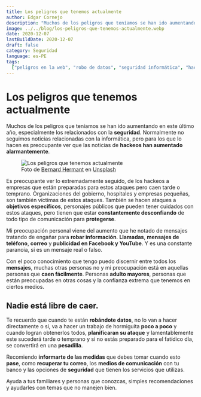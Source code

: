 ```yaml
---
title: Los peligros que tenemos actualmente
author: Edgar Cornejo
description: "Muchos de los peligros que teníamos se han ido aumentando en este último año, especialmente los relacionados con la seguridad. Normalmente no seguimos noticias relacionadas con la informática, pero para los que lo hacen es preocupante ver que las noticias de hackeos han aumentado alarmantemente."
image: ../../blog/los-peligros-que-tenemos-actualmente.webp
date: 2020-12-07
lastBuildDate: 2020-12-07
draft: false
category: Seguridad
language: es-PE
tags:
  ["peligros en la web", "robo de datos", "seguridad informática", "hackeos"]
---
```


# Los peligros que tenemos actualmente

Muchos de los peligros que teníamos se han ido aumentando en este último año, especialmente los relacionados con la **seguridad**. Normalmente no seguimos noticias relacionadas con la informática, pero para los que lo hacen es preocupante ver que las noticias de **hackeos han aumentado alarmantemente**.

<figure>
  <img src="../../blog/los-peligros-que-tenemos-actualmente.webp" alt="Los peligros que tenemos actualmente"/>
  <figcaption>Foto de <a href="https://unsplash.com/es/@bernardhermant" title="Bernard Hermant" target="_blank">Bernard Hermant</a> en <a href="https://unsplash.com/es/fotos/fotografia-de-enfoque-selectivo-de-la-lente-IhcSHrZXFs4" title="Unsplash" target="_blank">Unsplash</a>
  </figcaption>
</figure>

Es preocupante ver lo extremadamente seguido, de los hackeos a empresas que están preparadas para estos ataques pero caen tarde o temprano. Organizaciones del gobierno, hospitales y empresas pequeñas, son también víctimas de estos ataques. También se hacen ataques a **objetivos específicos**, personajes públicos que pueden tener cuidados con estos ataques, pero tienen que estar **constantemente desconfiando** de todo tipo de comunicación para **protegerse**.

Mi preocupación personal viene del aumento que he notado de mensajes tratando de engañar para **robar información**. **Llamadas**, **mensajes de teléfono**, **correo** y **publicidad en Facebook y YouTube**. Y es una constante paranoia, si es un mensaje real o falso.

Con el poco conocimiento que tengo puedo discernir entre todos los **mensajes**, muchas otras personas no y mi preocupación está en aquellas personas que **caen fácilmente**. Personas **adulto mayores**, personas que están preocupadas en otras cosas y la confianza extrema que tenemos en ciertos medios.

## Nadie está libre de caer.

Te recuerdo que cuando te están **robándote datos**, no lo van a hacer directamente o si, va a hacer un trabajo de hormiguita **poco a poco** y cuando logran obtenerlos todos, **planificaran su ataque** y lamentablemente este sucederá tarde o temprano y si no estás preparado para el fatídico día, se convertirá en una **pesadilla**.

Recomiendo **informarte de las medidas** que debes tomar cuando esto **pase**, como **recuperar tu correo**, los **medios de comunicación** con tu banco y las opciones de **seguridad** que tienen los servicios que utilizas.

Ayuda a tus familiares y personas que conozcas, simples recomendaciones y ayudarles con temas que no manejen bien.

